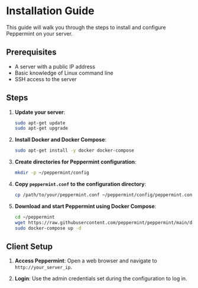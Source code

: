 # Installation Guide

This guide will walk you through the steps to install and configure Peppermint on your server.

## Prerequisites

- A server with a public IP address
- Basic knowledge of Linux command line
- SSH access to the server

## Steps

1. **Update your server**:
    ```bash
    sudo apt-get update
    sudo apt-get upgrade
    ```

2. **Install Docker and Docker Compose**:
    ```bash
    sudo apt-get install -y docker docker-compose
    ```

3. **Create directories for Peppermint configuration**:
    ```bash
    mkdir -p ~/peppermint/config
    ```

4. **Copy `peppermint.conf` to the configuration directory**:
    ```bash
    cp /path/to/your/peppermint.conf ~/peppermint/config/peppermint.conf
    ```

5. **Download and start Peppermint using Docker Compose**:
    ```bash
    cd ~/peppermint
    wget https://raw.githubusercontent.com/peppermint/peppermint/main/docker-compose.yml
    sudo docker-compose up -d
    ```

## Client Setup

1. **Access Peppermint**:
    Open a web browser and navigate to `http://your_server_ip`.

2. **Login**:
    Use the admin credentials set during the configuration to log in.
